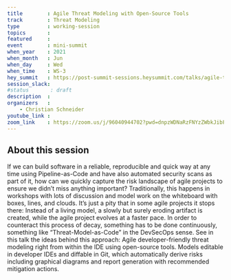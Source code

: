 ```yaml
---
title        : Agile Threat Modeling with Open-Source Tools
track        : Threat Modeling
type         : working-session
topics       :
featured     :
event        : mini-summit
when_year    : 2021
when_month   : Jun
when_day     : Wed
when_time    : WS-3
hey_summit   : https://post-summit-sessions.heysummit.com/talks/agile-threat-modeling-with-open-source-tools/
session_slack:
#status       : draft
description  :
organizers   :
    - Christian Schneider
youtube_link :
zoom_link    : https://zoom.us/j/96040944702?pwd=dnpzWDNaRzFNYzZWbkJibFRoUk9kQT09
---
```


## About this session

If we can build software in a reliable, reproducible and quick way at any time using Pipeline-as-Code and have also automated security scans as part of it, how can we quickly capture the risk landscape of agile projects to ensure we didn’t miss anything important? Traditionally, this happens in workshops with lots of discussion and model work on the whiteboard with boxes, lines, and clouds. It’s just a pity that in some agile projects it stops there: Instead of a living model, a slowly but surely eroding artifact is created, while the agile project evolves at a faster pace. In order to counteract this process of decay, something has to be done continuously, something like “Threat-Model-as-Code” in the DevSecOps sense. See in this talk the ideas behind this approach: Agile developer-friendly threat modeling right from within the IDE using open-source tools. Models editable in developer IDEs and diffable in Git, which automatically derive risks including graphical diagrams and report generation with recommended mitigation actions.
